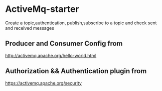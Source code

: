 # ActiveMq-starter
Create a topic,authentication, publish,subscribe to a topic and check sent and received messages 

## Producer and Consumer Config from 

http://activemq.apache.org/hello-world.html

## Authorization && Authentication plugin from 

https://activemq.apache.org/security
